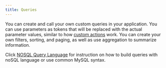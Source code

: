 ```yaml
---
title: Queries
---
```

You can create and call your own custom queries in your application. You can use parameters as tokens that will be replaced with the actual parameter values, similar to how [custom actions](customactions.html) work. You can create your own filters, sorting, and paging, as well as use aggregation to summarize information.

Click [NOSQL Query Language](nosql_query_language.html) for instruction on how to build queries with noSQL language or 
use common MySQL syntax.
